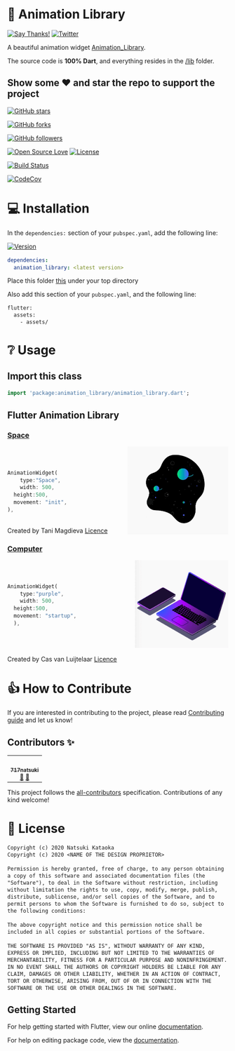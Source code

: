 # 👏 Animation Library
[![Say Thanks!](https://img.shields.io/badge/Say%20Thanks-!-1EAEDB.svg)](https://saythanks.io/to/xsahil03x) [![Twitter](https://img.shields.io/twitter/url/https/github.com/xsahil03x/giffy_dialog.svg?style=social)](https://twitter.com/intent/tweet?text=Wow:&url=https%3A%2F%2Fgithub.com%2Fxsahil03x%2Fgiffy_dialog)

<p>A beautiful animation widget <a href="https://github.com/717natsuki/Animation_Library/edit/master/README.md">Animation_Library</a>.</p>

The source code is **100% Dart**, and everything resides in the [/lib](https://github.com/717natsuki/Animation_Library/tree/master/animationLibrary/lib) folder.


## Show some :heart: and star the repo to support the project

[![GitHub stars](https://img.shields.io/github/stars/717natsuki/YoutubePlaylist.svg?style=social&label=Star)](https://github.com/717natsuki/Animation_Library) 

[![GitHub forks](https://img.shields.io/github/forks/717natsuki/YoutubePlaylist.svg?style=social&label=Fork)](https://github.com/717natsuki/Animation_Library/fork) 

[![GitHub followers](https://img.shields.io/github/followers/717natsuki.svg?style=social&label=Follow)](https://github.com/717natsuki/YoutubePlaylist)  

[![Open Source Love](https://badges.frapsoft.com/os/v1/open-source.svg?v=102)](https://opensource.org/licenses/BST)
[![License](https://img.shields.io/badge/license-BST-blue.svg)](https://github.com/717natsuki/YoutubePlaylist/blob/master/LICENSE)

[![Build Status](https://travis-ci.com/717natsuki/YoutubePlaylist.svg?branch=master)](https://travis-ci.com/717natsuki/Animation_Library)

[![CodeCov](https://codecov.io/gh/717natsuki/YoutubePlaylist/branch/master/graph/badge.svg)](https://codecov.io/gh/717natsuki/Animation_Library)

# 💻 Installation
In the `dependencies:` section of your `pubspec.yaml`, add the following line:

[![Version](https://img.shields.io/pub/v/animation_library.svg)](https://pub.dartlang.org/packages/animation_library)

```yaml
dependencies:
  animation_library: <latest version>
```

Place this folder [this](https://github.com/717natsuki/Animation_Library/tree/master/animationLibrary/example/assets) under your top directory

Also add this section of your `pubspec.yaml`, and the following line:
```
flutter:
  assets:
    - assets/
```

# ❔ Usage

## Import this class

```dart
import 'package:animation_library/animation_library.dart';
```

## Flutter Animation Library

### <ins>Space</ins>
<img src="space.gif" align = "right" height = "200" alt="Flare">


```dart



AnimationWidget(
    type:"Space",
    width: 500,
  height:500,
  movement: "init",
),



```
Created by Tani Magdieva [Licence](https://creativecommons.org/licenses/by/4.0/)



### <ins>Computer</ins>
<img src="computer.gif" align = "right" height = "200" alt="Flare">

```dart



AnimationWidget(
    type:"purple",
    width: 500,
  height:500,
  movement: "startup",
  ),
  
  
  
```
Created by Cas van Luijtelaar [Licence](https://creativecommons.org/licenses/by/4.0/)

# 👍 How to Contribute
If you are interested in contributing to the project, please read [Contributing guide](CONTRIBUTING.md) and let us know!

## Contributors ✨

<!-- ALL-CONTRIBUTORS-LIST:START - Do not remove or modify this section -->
<!-- prettier-ignore-start -->
<!-- markdownlint-disable -->
<table>
  <tr>
    <td align="center"><a href="https://github.com/717natsuki"><img src="https://avatars3.githubusercontent.com/u/48721079?s=460&u=b512fd4b3018c26dac2e438f4a0c4e52b3dadf29&v=4" width="100px;" alt=""/><br /><sub><b>717natsuki</b></sub></a><br /><a href="https://github.com/717natsuki/animation_library/commits?author=717natsuki" title="Documentation">📖</a> <a href="#ideas-717natsuki" title="Ideas, Planning, & Feedback">🤔</a></td>
 
  
  </tr>
  
</table>

<!-- markdownlint-enable -->
<!-- prettier-ignore-end -->
<!-- ALL-CONTRIBUTORS-LIST:END -->

This project follows the [all-contributors](https://github.com/all-contributors/all-contributors) specification. Contributions of any kind welcome!

# 📃 License

    Copyright (c) 2020 Natsuki Kataoka
    Copyright (c) 2020 <NAME OF THE DESIGN PROPRIETOR>

    Permission is hereby granted, free of charge, to any person obtaining a copy of this software and associated documentation files (the "Software"), to deal in the Software without restriction, including without limitation the rights to use, copy, modify, merge, publish, distribute, sublicense, and/or sell copies of the Software, and to permit persons to whom the Software is furnished to do so, subject to the following conditions:
    
    The above copyright notice and this permission notice shall be included in all copies or substantial portions of the Software.
    
    THE SOFTWARE IS PROVIDED "AS IS", WITHOUT WARRANTY OF ANY KIND, EXPRESS OR IMPLIED, INCLUDING BUT NOT LIMITED TO THE WARRANTIES OF MERCHANTABILITY, FITNESS FOR A PARTICULAR PURPOSE AND NONINFRINGEMENT. IN NO EVENT SHALL THE AUTHORS OR COPYRIGHT HOLDERS BE LIABLE FOR ANY CLAIM, DAMAGES OR OTHER LIABILITY, WHETHER IN AN ACTION OF CONTRACT, TORT OR OTHERWISE, ARISING FROM, OUT OF OR IN CONNECTION WITH THE SOFTWARE OR THE USE OR OTHER DEALINGS IN THE SOFTWARE.

## Getting Started

For help getting started with Flutter, view our online [documentation](https://flutter.io/).

For help on editing package code, view the [documentation](https://flutter.io/developing-packages/).

